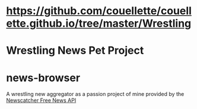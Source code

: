 # https://github.com/couellette/couellette.github.io/tree/master/Wrestling
# Wrestling News Pet Project

# news-browser

A wrestling new aggregator as a passion project of mine provided by the [Newscatcher Free News API](https://free-docs.newscatcherapi.com/)